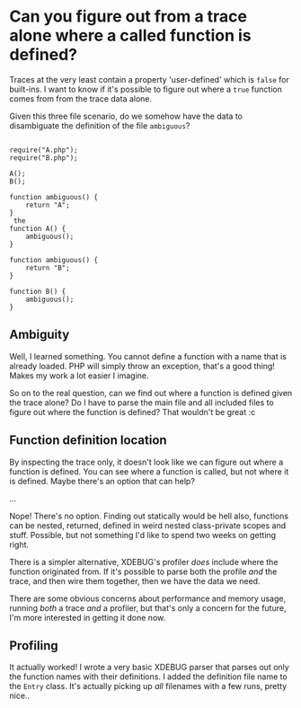 # Can you figure out from a trace alone where a called function is defined?

Traces at the very least contain a property 'user-defined' which is `false` for built-ins.
I want to know if it's possible to figure out where a `true` function comes from from the trace data alone.

Given this three file scenario, do we somehow have the data to disambiguate the definition of the file `ambiguous`?

```main.php

require("A.php");
require("B.php");

A();
B();
```

```A.php
function ambiguous() {
    return "A";
}
 the
function A() {
    ambiguous();
}
```

```B.php
function ambiguous() {
    return "B";
}

function B() {
    ambiguous();
}
```


## Ambiguity

Well, I learned something. You cannot define a function with a name that is already loaded. PHP will simply throw an exception, that's a good thing! Makes my work a lot easier I imagine.

So on to the real question, can we find out where a function is defined given the trace alone? Do I have to parse the main file and all included files to figure out where the function is defined? That wouldn't be great :c

## Function definition location

By inspecting the trace only, it doesn't look like we can figure out where a function is defined.
You can see where a function is called, but not where it is defined.
Maybe there's an option that can help?

...

Nope! There's no option. Finding out statically would be hell also, functions can be nested, returned, defined in weird nested class-private scopes and stuff. Possible, but not something I'd like to spend two weeks on getting right.

There is a simpler alternative, XDEBUG's profiler _does_ include where the function originated from.
If it's possible to parse both the profile _and_ the trace, and then wire them together, then we have the data we need.

There are some obvious concerns about performance and memory usage, running _both_ a trace _and_ a profiler, but that's only a concern for the future, I'm more interested in getting it done now.

## Profiling

It actually worked! I wrote a very basic XDEBUG parser that parses out only the function names with their definitions.
I added the definition file name to the `Entry` class. It's actually picking up _all_ filenames with a few runs, pretty nice..
